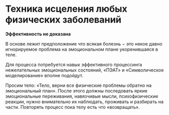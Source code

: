 # Техника исцеления любых физических заболеваний

__Эффективность не доказана__


В основе лежит предположение что всякая болезнь − это некое давно игнорируемое
проблема на эмоциональном плане укоренившаяся в теле. 


Для процесса потребуется навык эффективного процессинга нежелательных
эмоциональных состояний, «ПЭАТ» и «Символическое моделирование» вполне
подойдут.


Просим тело: «Тело, верни все физические проблемы обратно на эмоциональный план».
После этого должны последовать яркие эмоциональные переживания, навязчивые мысли,
психофизические реакции, нужно внимательно их наблюдать, проживать и разбирать на части.
Повторять процесс пока телу есть что «возвращать».
